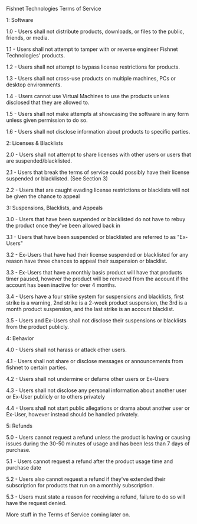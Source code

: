 Fishnet Technologies Terms of Service

1: Software

1.0 - Users shall not distribute products, downloads, or files to the public, friends, or media.

1.1 - Users shall not attempt to tamper with or reverse engineer Fishnet Technologies' products.

1.2 - Users shall not attempt to bypass license restrictions for products.

1.3 - Users shall not cross-use products on multiple machines, PCs or desktop environments.

1.4 - Users cannot use Virtual Machines to use the products unless disclosed that they are allowed to.

1.5 - Users shall not make attempts at showcasing the software in any form unless given permission to do so.

1.6 - Users shall not disclose information about products to specific parties.

2: Licenses & Blacklists

2.0 - Users shall not attempt to share licenses with other users or users that are suspended/blacklisted.

2.1 - Users that break the terms of service could possibly have their license suspended or blacklisted. (See Section 3)

2.2 - Users that are caught evading license restrictions or blacklists will not be given the chance to appeal

3: Suspensions, Blacklists, and Appeals

3.0 - Users that have been suspended or blacklisted do not have to rebuy the product once they've been allowed back in

3.1 - Users that have been suspended or blacklisted are referred to as "Ex-Users"

3.2 - Ex-Users that have had their license suspended or blacklisted for any reason have three chances to appeal their suspension or blacklist.

3.3 - Ex-Users that have a monthly basis product will have that products timer paused, however the product will be removed from the account if the account has been inactive for over 4 months.

3.4 - Users have a four strike system for suspensions and blacklists, first strike is a warning, 2nd strike is a 2-week product suspension, the 3rd is a month product suspension, and the last strike is an account blacklist.

3.5 - Users and Ex-Users shall not disclose their suspensions or blacklists from the product publicly.

4: Behavior

4.0 - Users shall not harass or attack other users.

4.1 - Users shall not share or disclose messages or announcements from fishnet to certain parties.

4.2 - Users shall not undermine or defame other users or Ex-Users

4.3 - Users shall not disclose any personal information about another user or Ex-User publicly or to others privately

4.4 - Users shall not start public allegations or drama about another user or Ex-User, however instead should be handled privately.

5: Refunds

5.0 - Users cannot request a refund unless the product is having or causing issues during the 30-50 minutes of usage and has been less than 7 days of purchase.

5.1 - Users cannot request a refund after the product usage time and purchase date

5.2 - Users also cannot request a refund if they've extended their subscription for products that run on a monthly subscription.

5.3 - Users must state a reason for receiving a refund, failure to do so will have the request denied.

More stuff in the Terms of Service coming later on.
